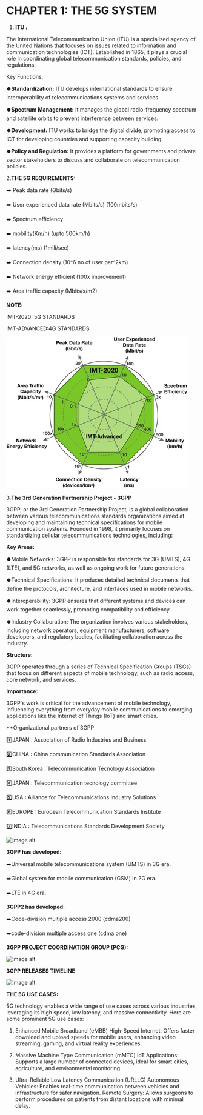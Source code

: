 # CHAPTER 1: THE 5G SYSTEM

1. **ITU :** 

The International Telecommunication Union (ITU) is a specialized agency of the United Nations that focuses on issues related to information and communication 
technologies (ICT). Established in 1865, it plays a crucial role in coordinating global telecommunication standards, policies, and regulations.

Key Functions:

⏺️**Standardization:** ITU develops international standards to ensure interoperability of telecommunications systems and services.

⏺️**Spectrum Management:** It manages the global radio-frequency spectrum and satellite orbits to prevent interference between services.

⏺️**Development:** ITU works to bridge the digital divide, promoting access to ICT for developing countries and supporting capacity building.

⏺️**Policy and Regulation:** It provides a platform for governments and private sector stakeholders to discuss and collaborate on telecommunication policies.

2.**THE 5G REQUIREMENTS:**

➡️ Peak data rate (Gbits/s)

➡️ User experienced data rate (Mbits/s) (100mbits/s)

➡️ Spectrum efficiency

➡️ mobility(Km/h) (upto 500km/h)

➡️ latency(ms) (1mili/sec)

➡️ Connection density (10^6 no.of user per^2km)

➡️ Network energy efficient (100x improvement)

➡️ Area traffic capacity (Mbits/s/m2)

**NOTE:**

IMT-2020: 5G STANDARDS

IMT-ADVANCED:4G STANDARDS

![image alt](https://github.com/Gautam-io-dev/5g-Masterclass/blob/c43b32a3feb27af6cfccbfc42135ecc5ea1a82af/Image.jpeg)

3.**The 3rd Generation Partnership Project - 3GPP**

3GPP, or the 3rd Generation Partnership Project, is a global collaboration between various telecommunications standards organizations aimed at developing and maintaining technical specifications for mobile communication systems. Founded in 1998, it primarily focuses on standardizing cellular telecommunications technologies, including:

**Key Areas:**

⏺️Mobile Networks: 3GPP is responsible for standards for 3G (UMTS), 4G (LTE), and 5G networks, as well as ongoing work for future generations.

⏺️Technical Specifications: It produces detailed technical documents that define the protocols, architecture, and interfaces used in mobile networks.

⏺️Interoperability: 3GPP ensures that different systems and devices can work together seamlessly, promoting compatibility and efficiency.

⏺️Industry Collaboration: The organization involves various stakeholders, including network operators, equipment manufacturers, software developers, and regulatory bodies, facilitating collaboration across the industry.

**Structure:**

3GPP operates through a series of Technical Specification Groups (TSGs) that focus on different aspects of mobile technology, such as radio access, core network, and services.

**Importance:**

3GPP's work is critical for the advancement of mobile technology, influencing everything from everyday mobile communications to emerging applications like the Internet of Things (IoT) and smart cities.

**Organizational partners of 3GPP

1️⃣JAPAN : Association of Radio Industries and Business 

2️⃣CHINA : China communication Standards Association

3️⃣South Korea : Telecommunication Tecnology Association

4️⃣JAPAN : Telecommunication tecnology committee

5️⃣USA : Alliance for Telecommunications Industry Solutions

6️⃣EUROPE : European Telecommunication Standards Institute 

7️⃣INDIA : Telecommunications Standards Development Society 

![image alt]()

**3GPP has developed:**
 
 ➡️Universal mobile telecommunications system (UMTS) in 3G era.

 ➡️Global system for mobile communication (GSM) in 2G era.

 ➡️LTE in 4G era.

 **3GPP2 has developed:**

 ➡️Code-division multiple access 2000 (cdma200)

 ➡️code-division multiple access one (cdma one)

 **3GPP PROJECT COORDINATION GROUP (PCG):**

 ![image alt]()

 **3GPP RELEASES TIMELINE**

 ![image alt]()

 **THE 5G USE CASES:**

5G technology enables a wide range of use cases across various industries, leveraging its high speed, low latency, and massive connectivity. Here are some prominent 5G use cases:

1. Enhanced Mobile Broadband (eMBB)
High-Speed Internet: Offers faster download and upload speeds for mobile users, enhancing video streaming, gaming, and virtual reality experiences.

2. Massive Machine Type Communication (mMTC)
IoT Applications: Supports a large number of connected devices, ideal for smart cities, agriculture, and environmental monitoring.

3. Ultra-Reliable Low Latency Communication (URLLC)
Autonomous Vehicles: Enables real-time communication between vehicles and infrastructure for safer navigation.
Remote Surgery: Allows surgeons to perform procedures on patients from distant locations with minimal delay.

 
 

